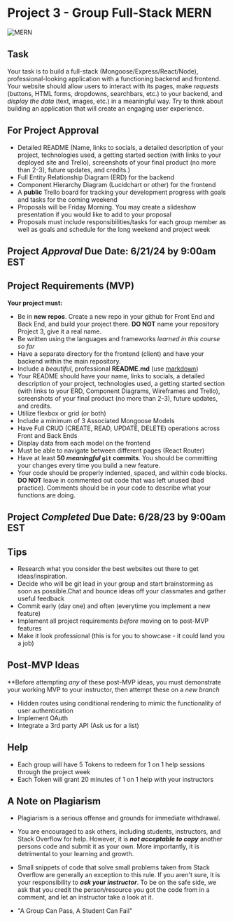 # Project 3 - Group Full-Stack MERN

![MERN](https://geeksperhour.com/wp-content/uploads/2019/02/mern-img.png")

## Task

Your task is to build a full-stack (Mongoose/Express/React/Node), professional-looking application with a functioning backend and frontend. Your website should allow users to interact with its pages, make _requests_ (buttons, HTML forms, dropdowns, searchbars, etc.) to your backend, and *display the data* (text, images, etc.) in a meaningful way. Try to think about building an application that will create an engaging user experience.

## For Project Approval

- Detailed README (Name, links to socials, a detailed description of your project, technologies used, a getting started section (with links to your deployed site and Trello), screenshots of your final product (no more than 2-3), future updates, and credits.)
- Full Entity Relationship Diagram (ERD) for the backend
- Component Hierarchy Diagram (Lucidchart or other) for the frontend
- A **public** Trello board for tracking your development progress with goals and tasks for the coming weekend
- Proposals will be Friday Morning. You may create a slideshow presentation if you would like to add to your proposal
- Proposals must include responsibilities/tasks for each group member as well as goals and schedule for the long weekend and project week

## **Project _Approval_ Due Date:** 6/21/24 by 9:00am EST

## Project Requirements (MVP)

**Your project must:**

- Be in **new repos**. Create a new repo in your github  for Front End and Back End, and build your project there. **DO NOT** name your repository Project 3, give it a real name.
- Be written using the languages and frameworks *learned in this course so far*
- Have a separate directory for the frontend (client) and have your backend within the main repository.
- Include a _beautiful_, professional **README.md** (use [markdown](https://guides.github.com/features/mastering-markdown/))
- Your README should have your name, links to socials, a detailed description of your project, technologies used, a getting started section (with links to your ERD, Component Diagrams, Wireframes and Trello), screenshots of your final product (no more than 2-3), future updates, and credits.
- Utilize flexbox or grid (or both)
- Include a minimum of 3 Associated Mongoose Models
- Have Full CRUD (CREATE, READ, UPDATE, DELETE) operations across Front and Back Ends
- Display data from each model on the frontend 
- Must be able to navigate between different pages (React Router)
- Have at least **50 _meaningful_ `git` commits**. You should be committing your changes every time you build a new feature.
- Your code should be properly indented, spaced, and within code blocks. **DO NOT** leave in commented out code that was left unused (bad practice). Comments should be in your code to describe what your functions are doing.


## **Project _Completed_ Due Date:** 6/28/23 by 9:00am EST

## Tips

-  Research what you consider the best websites out there to get ideas/inspiration.
- Decide who will be git lead in your group and start brainstorming as soon as possible.Chat and bounce ideas off your classmates and gather useful feedback
- Commit early (day one) and often (everytime you implement a new feature)
- Implement all project requirements _before_ moving on to post-MVP features
- Make it look professional (this is for you to showcase - it could land you a job)


## Post-MVP Ideas

**Before attempting _any_ of these post-MVP ideas, you must demonstrate your working MVP to your instructor, then attempt these on a _new branch_ 

- Hidden routes using conditional rendering to mimic the functionality of user authentication
- Implement OAuth
- Integrate a 3rd party API (Ask us for a list)


## Help 
- Each group will have 5 Tokens to redeem for 1 on 1 help sessions through the project week
- Each Token will grant 20 minutes of 1 on 1 help with your instructors

## A Note on Plagiarism
  
- Plagiarism is a serious offense and grounds for immediate withdrawal.
- You are encouraged to ask others, including students, instructors, and Stack Overflow for help. However, it is ***not acceptable to copy*** another persons code and submit it as your own. More importantly, it is detrimental to your learning and growth.
- Small snippets of code that solve small problems taken from Stack Overflow are generally an exception to this rule. If you aren't sure, it is your responsibility to ***ask your instructor***. To be on the safe side, we ask that you credit the person/resource you got the code from in a comment, and let an instructor take a look at it.

- "A Group Can Pass, A Student Can Fail"
